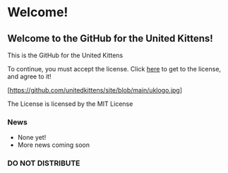 # Welcome!
## Welcome to the GitHub for the United Kittens!

This is the GitHub for the United Kittens

To continue, you must accept the license. Click [here](https://github.com/unitedkittens/site/blob/main/LICENSE) to get to the license, and agree to it!

[https://github.com/unitedkittens/site/blob/main/uklogo.jpg]

The License is licensed by the MIT License

### News
- None yet!
- More news coming soon

### DO NOT DISTRIBUTE
